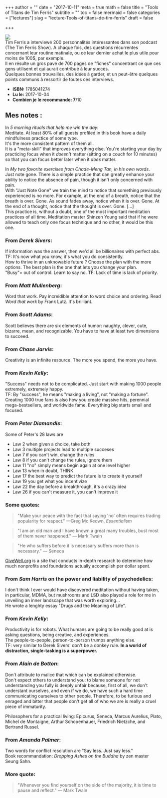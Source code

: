 +++
author = ""
date = "2017-10-11"
meta = true
math = false
title = "Tools of Titans de Tim Ferris"
subtitle = ""
toc = false
mermaid = false
categories = ["lectures"]
slug = "lecture-Tools-of-titans-de-tim-ferris"
draft = false

+++

![](https://www.therebeldandy.com/wp-content/uploads/2017/02/Tools-of-Titans-5.jpg)  
Tim Ferris a interviewé 200 personnalités intéressantes dans son podcast (The Tim Ferris Show). A chaque fois, des questions récurrentes concernant leur routine matinale, ou ce leur dernier achat le plus utile pour moins de 100$, par exemple.  
Il en résulte un gros pavé de 700 pages de "fiches" concentrant ce que ces gens utilisent et qui aurait contribué à leur succès.  
Quelques bonnes trouvailles, des idées à garder, et un peut-être quelques points communs à ressortir de toutes ces interviews.   

* __ISBN:__ 1785041274  
* __Lu le:__ 2017-10-04
* __Combien je le recommande: 7__/10  

## Mes notes :

 In _5 morning rituals that help me win the day_:  
 Meditate. At least 80% of all guests profiled in this book have a daily mindfulness practice of some type.  
 It's the more consistent pattern of them all.  
 It is a "meta-skill" that improves everything else. You're starting your day by practicing focus when it _doesn't_ matter (sitting on a couch for 10 minutes) so that you can focus better later when it _does_ matter.  

 In _My two favorite exercises from Chade-Meng Tan, in his own words_.   
 Just note gone. There is a simple practice that can greatly enhance your ability to notice the absence of pain, though it isn't only concerned with pain.  
 With "Just Note Gone" we train the mind to notice that something previously experienced is no more. For example, at the end of a breath, notice that the breath is over. Gone. As sound fades away, notice when it is over. Gone. At the end of a thought, notice that the thought is over. Gone. […]   
 This practice is, without a doubt, one of the most important meditation practices of all time. Meditation master Shinzen Young said that if he were allowed to teach only one focus technique and no other, it would be this one.  

 ### From _Derek Sivers_:
 If information was the answer, then we'd all be billionaires with perfect abs. TF: It's now what you know, it's what you do consistently.  
 How to thrive in an unknowable future ? Choose the plan with the more options. The best plan is the one that lets you change your plan.  
 "Busy"= out of control. Learn to say no. TF: Lack of time is lack of priority.  

### From _Matt Mullenberg_:
 Word that work. Pay increidible attention to word choice and ordering. Read _Word that work_ by Frank Lutz. It's brilliant.  

 ### From _Scott Adams_:
 Scott believes there are six elements of humor: naughty, clever, cute, bizarre, mean, and recognizable. You have to have at least two dimensions to succeed.  

 ### From _Chase Jarvis_:
 Creativity is an infinite resource. The more you spend, the more you have.  

 ### From _Kevin Kelly_:
 "Success" needs not to be complicated. Just start with making 1000 people extremely, extremely happy.  
 TF: By "success", he means "making a living", not "making a fortune". Creating 1000 true fans is also how you create massive hits, perennial mega-bestsellers, and worldwide fame. Everything big starts small and focused.  

### From _Peter Diamandis_:
 Some of Peter's 28 laws are  
 * Law 2 when given a choice, take both
 * Law 3 multiple projects lead to multiple succeses
 * Law 7 if you can't win, change the rules
 * Law 8 if you can't change the rules, ignore them
 * Law 11 "no" simply means begin again at one level higher
 * Law 13 when in doubt, THINK
 * Law 17 the best way to predict the future is to create it yourself
 * Law 19 you get what you incentivize
 * Law 22 the day before a breakthrough, it's a crazy idea
 * Law 26 if you can't measure it, you can't improve it  

### Some quotes:
 >"Make your peace with the fact that saying 'no' often requires trading popularity for respect." —Greg Mc Keown, _Essentialism_ 

 >"I am an old man and I have known a great many troubles, bust most of them never happened." — Mark Twain  

>"He who suffers before it is necessary suffers more than is necessary." — Seneca  

 [GiveWell.org](http://givewell.org) is a site that conducts in-depth research to determine how much nonprofits and foundations actually accomplish per dollar spent.  

### From _Sam Harris_ on the power and liability of psychedelics:
 I don't think I ever would have discovered meditation without having taken, in particular, MDMA, but mushrooms and LSD also played a role for me in unveiling an inner landscape that was worth exploring…  
 He wrote a lenghty essay "Drugs and the Meaning of Life".  

### From _Kevin Kelly_:
 Productivity is for robots. What humans are going to be really good at is asking questions, being creative, and experiences.  
 The people-to-people, person-to-person trumps anything else.  
 TF: very similar to Derek Sivers' don't be a donkey rule. **In a world of distraction, single-tasking is a superpower.**  

### From _Alain de Botton_:
 Don't attribute to malice that which can be explained otherwise.  
 Don't expect others to understand you: to blame someone for not understanding you fully is deeply unfair because, first of all, we don't understant ourselves, and even if we do, we have such a hard time communicating ourselves to other people. Therefore, to be furious and enraged and bitter that people don't get all of who we are is really a cruel piece of immaturity.  

 Philosophers for a practical living: Epicurus, Seneca, Marcus Aurelius, Plato, Michel de Montaigne, Arthur Schopenhauer, Friedrich Nietzche, and Bertrand Russel.  

### From _Amanda Palmer_:
Two words for conflict resolution are "Say less. Just say less."  
Book recommandation: _Dropping Ashes on the Buddha_ by zen master Seung Sahn.  

### More quote:
 >"Whenever you find yourself on the side of the majority, it is time to pause and reflect." — Mark Twain  

